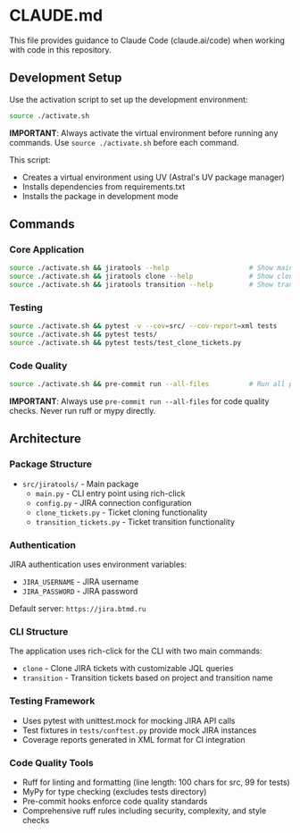 # CLAUDE.md

This file provides guidance to Claude Code (claude.ai/code) when working with code in this repository.

## Development Setup

Use the activation script to set up the development environment:
```bash
source ./activate.sh
```

**IMPORTANT**: Always activate the virtual environment before running any commands. Use `source ./activate.sh` before each command.

This script:
- Creates a virtual environment using UV (Astral's UV package manager)
- Installs dependencies from requirements.txt
- Installs the package in development mode

## Commands

### Core Application
```bash
source ./activate.sh && jiratools --help                    # Show main help
source ./activate.sh && jiratools clone --help              # Show clone command options
source ./activate.sh && jiratools transition --help         # Show transition command options
```

### Testing
```bash
source ./activate.sh && pytest -v --cov=src/ --cov-report=xml tests    # Run tests with coverage
source ./activate.sh && pytest tests/                                  # Run all tests
source ./activate.sh && pytest tests/test_clone_tickets.py             # Run specific test file
```

### Code Quality
```bash
source ./activate.sh && pre-commit run --all-files          # Run all pre-commit hooks
```

**IMPORTANT**: Always use `pre-commit run --all-files` for code quality checks. Never run ruff or mypy directly.

## Architecture

### Package Structure
- `src/jiratools/` - Main package
  - `main.py` - CLI entry point using rich-click
  - `config.py` - JIRA connection configuration
  - `clone_tickets.py` - Ticket cloning functionality
  - `transition_tickets.py` - Ticket transition functionality

### Authentication
JIRA authentication uses environment variables:
- `JIRA_USERNAME` - JIRA username
- `JIRA_PASSWORD` - JIRA password

Default server: `https://jira.btmd.ru`

### CLI Structure
The application uses rich-click for the CLI with two main commands:
- `clone` - Clone JIRA tickets with customizable JQL queries
- `transition` - Transition tickets based on project and transition name

### Testing Framework
- Uses pytest with unittest.mock for mocking JIRA API calls
- Test fixtures in `tests/conftest.py` provide mock JIRA instances
- Coverage reports generated in XML format for CI integration

### Code Quality Tools
- Ruff for linting and formatting (line length: 100 chars for src, 99 for tests)
- MyPy for type checking (excludes tests directory)
- Pre-commit hooks enforce code quality standards
- Comprehensive ruff rules including security, complexity, and style checks

